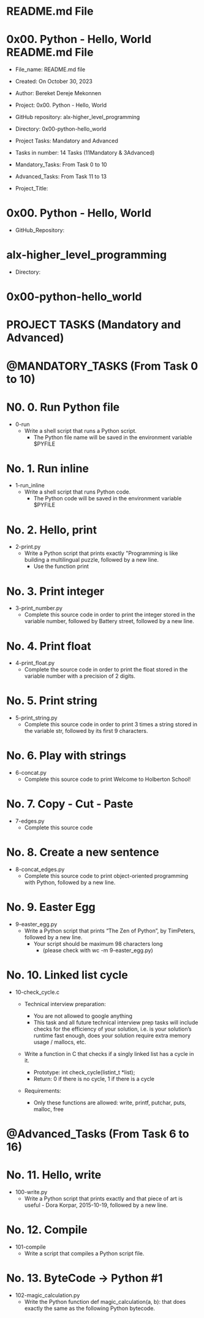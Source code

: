 # README.md File
  # 0x00. Python - Hello, World README.md File


* File_name: README.md file
* Created: On October 30, 2023
* Author: Bereket Dereje Mekonnen
* Project: 0x00. Python - Hello, World
* GitHub repository: alx-higher_level_programming
* Directory: 0x00-python-hello_world
* Project Tasks: Mandatory and Advanced
* Tasks in number: 14 Tasks (11Mandatory & 3Advanced)
* Mandatory_Tasks: From Task 0 to 10
* Advanced_Tasks: From Task 11 to 13


* Project_Title:
#                 0x00. Python - Hello, World


* GitHub_Repository:
#                 alx-higher_level_programming


* Directory:
#                  0x00-python-hello_world





# PROJECT TASKS (Mandatory and Advanced)


# @MANDATORY_TASKS (From Task 0 to 10)


# N0. 0. Run Python file
  * 0-run
    * Write a shell script that runs a Python script.
      * The Python file name will be saved in the environment variable $PYFILE

# No. 1. Run inline
  * 1-run_inline
    * Write a shell script that runs Python code.
      * The Python code will be saved in the environment variable $PYFILE

# No. 2. Hello, print
  * 2-print.py
    * Write a Python script that prints exactly "Programming is like building a multilingual puzzle, followed by a new line.
      * Use the function print

# No. 3. Print integer
  * 3-print_number.py
    * Complete this source code in order to print the integer stored in the variable number, followed by Battery street, followed by a new line.
    
# No. 4. Print float
  * 4-print_float.py
    * Complete the source code in order to print the float stored in the variable number with a precision of 2 digits.

# No. 5. Print string
  * 5-print_string.py
    * Complete this source code in order to print 3 times a string stored in the variable str, followed by its first 9 characters.

# No. 6. Play with strings
  * 6-concat.py
    * Complete this source code to print Welcome to Holberton School!

# No. 7. Copy - Cut - Paste
  * 7-edges.py
    * Complete this source code

# No. 8. Create a new sentence
  * 8-concat_edges.py
    * Complete this source code to print object-oriented programming with Python, followed by a new line.

# No. 9. Easter Egg
  * 9-easter_egg.py
    * Write a Python script that prints “The Zen of Python”, by TimPeters, followed by a new line.
      * Your script should be maximum 98 characters long 
        * (please check with wc -m 9-easter_egg.py)

# No. 10. Linked list cycle
  * 10-check_cycle.c
    * Technical interview preparation:
      * You are not allowed to google anything
      * This task and all future technical interview prep tasks will include checks for the efficiency of your solution, i.e. is your solution’s runtime fast enough, does your solution require extra memory usage / mallocs, etc.

    * Write a function in C that checks if a singly linked list has a cycle in it.
      * Prototype: int check_cycle(listint_t *list);
      * Return: 0 if there is no cycle, 1 if there is a cycle

    * Requirements:
      * Only these functions are allowed: write, printf, putchar, puts, malloc, free


# @Advanced_Tasks (From Task 6 to 16)

# No. 11. Hello, write
  * 100-write.py
    * Write a Python script that prints exactly and that piece of art is useful - Dora Korpar, 2015-10-19, followed by a new line.

# No. 12. Compile
  * 101-compile
    * Write a script that compiles a Python script file.

# No. 13. ByteCode -> Python #1
  * 102-magic_calculation.py
    * Write the Python function def magic_calculation(a, b): that does exactly the same as the following Python bytecode.

